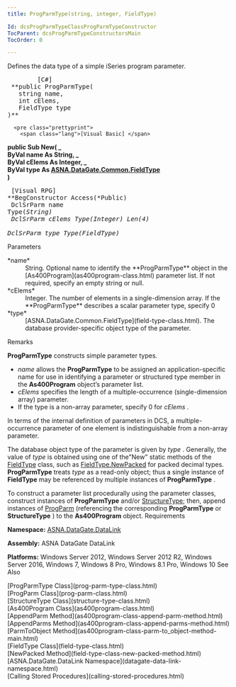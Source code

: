 ```yaml
---
title: ProgParmType(string, integer, FieldType)

Id: dcsProgParmTypeClassProgParmTypeConstructor
TocParent: dcsProgParmTypeConstructorsMain
TocOrder: 0

---
```


Defines the data type of a simple iSeries program parameter.
<pre class="prettyprint">
        <span class="lang">[C#]</span>
 **public ProgParmType(<br />   string name,<br />   int cElems,<br />   FieldType type<br />)**  </pre>
      <pre class="prettyprint">
        <span class="lang">[Visual Basic] </span>
 **public Sub New( _<br />   ByVal name As String, _<br />   ByVal cElems As Integer, _<br />   ByVal type As [ASNA.DataGate.Common.FieldType](field-type-class.html)<br />)**  </pre>
      <pre class="prettyprint">
        <span class="lang">[Visual RPG]</span>
 **BegConstructor Access(*Public)<br />   DclSrParm name Type(*String)<br />   DclSrParm cElems Type(*Integer) Len(4)<br />   DclSrParm type Type(FieldType)** 
      </pre>

Parameters

<dl>
        <dt>
 *name* 
        </dt>
        <dd>String.  Optional name to identify the **ProgParmType**  object 
						in the [As400Program](as400program-class.html) parameter list. 
						 If not required, specify an empty string or null.  </dd>
        <dt>
 *cElems*  
							</dt>
        <dd>Integer.  The number of elements in a single-dimension array.  If the **ProgParmType**  describes a scalar parameter type, specify 0 </dd>
        <dt>
 *type*  
									</dt>
        <dd>
          [ASNA.DataGate.Common.FieldType](field-type-class.html).  The 
										database provider-specific object type of the parameter.
									</dd>
</dl>

Remarks

**ProgParmType** constructs simple parameter types. 

- *name* allows the **ProgParmType** to be assigned an application-specific name for use in identifying a parameter or structured type member in the **As400Program** object’s parameter list.
- *cElems* specifies the length of a multiple-occurrence (single-dimension array) parameter.
- If the type is a non-array parameter, specify 0 for *cElems* .

In terms of the internal definition of parameters in DCS, a multiple-occurrence parameter of one element is indistinguishable from a non-array parameter.

The database object type of the parameter is given by *type* . Generally, the value of *type* is obtained using one of the"New" static methods of the [FieldType](field-type-class.html) class, such as [FieldType.NewPacked](field-type-class-new-packed-method.html) for packed decimal types. **ProgParmType** treats *type* as a read-only object; thus a single instance of **FieldType** may be referenced by multiple instances of **ProgParmType** .

To construct a parameter list procedurally using the parameter classes, construct instances of **ProgParmType** and/or [ StructureType](structure-type-class.html); then, append instances of [ ProgParm](prog-parm-class.html) (referencing the corresponding **ProgParmType** or **StructureType** ) to the **As400Program** object.
Requirements

**Namespace:** [ASNA.DataGate.DataLink](datagate-data-link-namespace.html) 

<span> **Assembly:** ASNA DataGate DataLink</span> 

<span> **Platforms:** Windows Server 2012, Windows Server 2012 R2, Windows Server 2016, Windows 7, Windows 8 Pro, Windows 8.1 Pro, Windows 10</span>
See Also

<dl />
      [ProgParmType Class](prog-parm-type-class.html)
      <br />
      [ProgParm Class](prog-parm-class.html) 
				<br />[StructureType Class](structure-type-class.html)<br />
				[As400Program Class](as400program-class.html)<br />
				[AppendParm Method](as400program-class-append-parm-method.html)<br />
				[AppendParms Method](as400program-class-append-parms-method.html)<br />
				[ParmToObject Method](as400program-class-parm-to_object-method-main.html)<br />
				[FieldType Class](field-type-class.html)<br />
				[NewPacked Method](field-type-class-new-packed-method.html)<br />
				[ASNA.DataGate.DataLink Namespace](datagate-data-link-namespace.html)<br />
				[Calling Stored Procedures](calling-stored-procedures.html)

